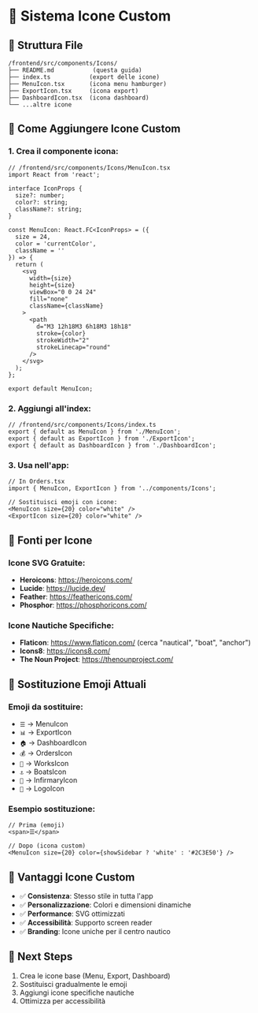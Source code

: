 # 🎨 **Sistema Icone Custom**

## 📁 **Struttura File**
```
/frontend/src/components/Icons/
├── README.md           (questa guida)
├── index.ts           (export delle icone)
├── MenuIcon.tsx       (icona menu hamburger)
├── ExportIcon.tsx     (icona export)
├── DashboardIcon.tsx  (icona dashboard)
└── ...altre icone
```

## 🔧 **Come Aggiungere Icone Custom**

### **1. Crea il componente icona:**
```tsx
// /frontend/src/components/Icons/MenuIcon.tsx
import React from 'react';

interface IconProps {
  size?: number;
  color?: string;
  className?: string;
}

const MenuIcon: React.FC<IconProps> = ({ 
  size = 24, 
  color = 'currentColor', 
  className = '' 
}) => {
  return (
    <svg 
      width={size} 
      height={size} 
      viewBox="0 0 24 24" 
      fill="none" 
      className={className}
    >
      <path 
        d="M3 12h18M3 6h18M3 18h18" 
        stroke={color} 
        strokeWidth="2" 
        strokeLinecap="round"
      />
    </svg>
  );
};

export default MenuIcon;
```

### **2. Aggiungi all'index:**
```tsx
// /frontend/src/components/Icons/index.ts
export { default as MenuIcon } from './MenuIcon';
export { default as ExportIcon } from './ExportIcon';
export { default as DashboardIcon } from './DashboardIcon';
```

### **3. Usa nell'app:**
```tsx
// In Orders.tsx
import { MenuIcon, ExportIcon } from '../components/Icons';

// Sostituisci emoji con icone:
<MenuIcon size={20} color="white" />
<ExportIcon size={20} color="white" />
```

## 🎨 **Fonti per Icone**

### **Icone SVG Gratuite:**
- **Heroicons**: https://heroicons.com/
- **Lucide**: https://lucide.dev/
- **Feather**: https://feathericons.com/
- **Phosphor**: https://phosphoricons.com/

### **Icone Nautiche Specifiche:**
- **Flaticon**: https://www.flaticon.com/ (cerca "nautical", "boat", "anchor")
- **Icons8**: https://icons8.com/
- **The Noun Project**: https://thenounproject.com/

## 🔄 **Sostituzione Emoji Attuali**

### **Emoji da sostituire:**
- `☰` → MenuIcon
- `📊` → ExportIcon  
- `🏠` → DashboardIcon
- `💰` → OrdersIcon
- `🔧` → WorksIcon
- `⚓` → BoatsIcon
- `🏥` → InfirmaryIcon
- `🚢` → LogoIcon

### **Esempio sostituzione:**
```tsx
// Prima (emoji)
<span>☰</span>

// Dopo (icona custom)
<MenuIcon size={20} color={showSidebar ? 'white' : '#2C3E50'} />
```

## 🎯 **Vantaggi Icone Custom**
- ✅ **Consistenza**: Stesso stile in tutta l'app
- ✅ **Personalizzazione**: Colori e dimensioni dinamiche
- ✅ **Performance**: SVG ottimizzati
- ✅ **Accessibilità**: Supporto screen reader
- ✅ **Branding**: Icone uniche per il centro nautico

## 🚀 **Next Steps**
1. Crea le icone base (Menu, Export, Dashboard)
2. Sostituisci gradualmente le emoji
3. Aggiungi icone specifiche nautiche
4. Ottimizza per accessibilità
